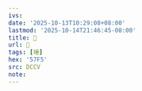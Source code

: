 ```yaml
---
ivs:
date: '2025-10-13T10:29:08+08:00'
lastmod: '2025-10-14T21:46:45-08:00'
title: 􂫨
url: 􂫨
tags: [埵]
hex: '57F5'
src: DCCV
note:
---
```

